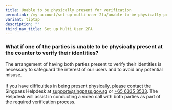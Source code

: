 ```yaml
---
title: Unable to be physically present for verification
permalink: /my-account/set-up-multi-user-2fa/unable-to-be-physically-present/
variant: tiptap
description: ""
third_nav_title: Set up Multi User 2FA
---
```

<h3>What if one of the parties is unable to be physically present at the counter to verify their identities?</h3>
<p>The arrangement of having both parties present to verify their identities
is necessary to safeguard the interest of our users and to avoid any potential
misuse.
<br>
<br>If you have difficulties in being present physically, please contact the
Singpass Helpdesk at <a href="mailto:support@singpass.gov.sg" rel="noopener noreferrer nofollow" target="_blank"><u>support@singpass.gov.sg</u></a> or
<a href="tel:+6563353533" rel="noopener noreferrer nofollow" target="_blank">+65 6335 3533</a>. The Helpdesk will assist in conducting a video call
with both parties as part of the required verification process.</p>